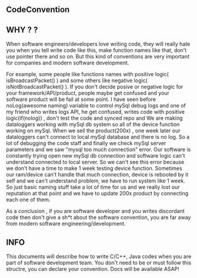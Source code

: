 ## CodeConvention

## WHY ? ? 
When software engineers/developers love writing code, they will really hate you when you tell write code like this, make function names like that, don't use pointer there and so on. But this kind of conventions are very important for companies and modern software development. 

For example, some people like functions names with positive logic( isBroadcastPacket() ) and some others like negative logic( isNotBroadcastPacket() ). If you don't decide posive or negative logic for your framework/API/product, people maybe get confused and your software product will be fail at some point. I have seen before noLog(awesome naming) variable to control mySql debug logs and one of my friend who writes logs API, he get confused, writes code with positive logic(if(nolog)) , don't test the code and synced repo and We are making dataloggers working with mySql db system so all of the device function working on mySql. When we sell the product(200x) , one week later our dataloggers can't connect to local mySql database and there is no log. So a lot of debugging the code staff and finally we check mySql server parameters and we saw "mysql too much connection" error. Our software is constantly trying open new mySql db connection and software logic can't understand connected to local server. So we can't see this error because we don't have a time to make 1 week testing device function. Sometimes our ram/device can't handle that much connection, device is rebooted by it self and we can't understand problem, we have to run system like 1 week. So just basic naming stuff take a lot of time for us and we really lost our reputation at that point and we have to update 200x product by connecting each one of them.

As a conclusion , if you are software developer and you writes discordant code then don't give a sh*t about the software convention, you are far away from modern software engineering/development.


## INFO
This documents will describe how to write C/C++, Java codes when you are part of software development team. You don't need to be or must follow this structre, you can declare your convention. Docs will be available ASAP!
